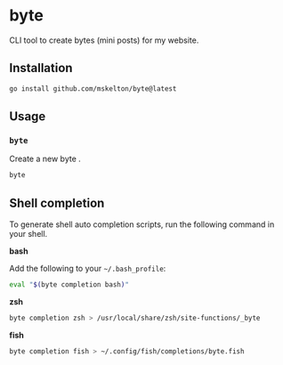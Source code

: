 # byte

CLI tool to create bytes (mini posts) for my website.

## Installation

```bash
go install github.com/mskelton/byte@latest
```

## Usage

### `byte`

Create a new byte .

```bash
byte
```

## Shell completion

To generate shell auto completion scripts, run the following command in your shell.

**bash**

Add the following to your `~/.bash_profile`:

```bash
eval "$(byte completion bash)"
```

**zsh**

```bash
byte completion zsh > /usr/local/share/zsh/site-functions/_byte
```

**fish**

```bash
byte completion fish > ~/.config/fish/completions/byte.fish
```
